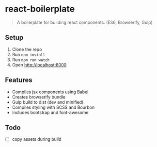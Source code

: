 # react-boilerplate

> A boilerplate for building react components. (ES6, Browserify, Gulp)

## Setup

1. Clone the repo
2. Run `npm install`
3. Run `npm run watch`
4. Open [http://localhost:8000](http://localhost:8000)

## Features

- Compiles jsx components using Babel
- Creates browserify bundle
- Gulp build to dist (dev and minified)
- Compiles styling with SCSS and Bourbon
- Includes bootstrap and font-awesome

## Todo

- [ ] copy assets during build
